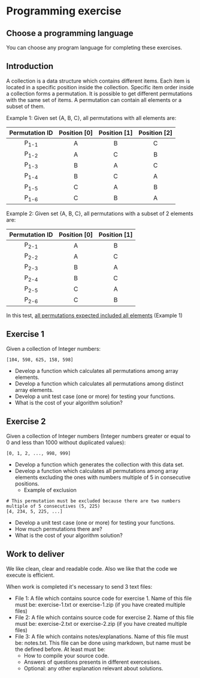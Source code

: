 # Programming exercise

## Choose a programming language
You can choose any program language for completing these exercises.

## Introduction
A collection is a data structure which contains different items. Each item is located in a specific position inside the collection. Specific item order inside a collection forms a permutation. It is possible to get different permutations with the same set of items. A permutation can contain all elements or a subset of them.

Example 1: Given set {A, B, C}, all permutations with all elements are:

|Permutation ID | Position [0] | Position [1] | Position [2] |
|:-------------:|:------------:|:------------:|:------------:|
|P<sub>1-1</sub>|A             |B             |C             |
|P<sub>1-2</sub>|A             |C             |B             |
|P<sub>1-3</sub>|B             |A             |C             |
|P<sub>1-4</sub>|B             |C             |A             |
|P<sub>1-5</sub>|C             |A             |B             |
|P<sub>1-6</sub>|C             |B             |A             |

Example 2: Given set {A, B, C}, all permutations with a subset of 2 elements are:

|Permutation ID | Position [0] | Position [1] |
|:-------------:|:------------:|:------------:|
|P<sub>2-1</sub>|A             |B             |
|P<sub>2-2</sub>|A             |C             |
|P<sub>2-3</sub>|B             |A             |
|P<sub>2-4</sub>|B             |C             |
|P<sub>2-5</sub>|C             |A             |
|P<sub>2-6</sub>|C             |B             |

In this test, <u>all permutations expected included all elements</u> (Example 1)

## Exercise 1
Given a collection of Integer numbers:
```
[104, 598, 625, 158, 598]
```
- Develop a function which calculates all permutations among array elements.
- Develop a function which calculates all permutations among distinct array elements.
- Develop a unit test case (one or more) for testing your functions.
- What is the cost of your algorithm solution?

## Exercise 2
Given a collection of Integer numbers (Integer numbers greater or equal to 0 and less than 1000 without duplicated values):
```
[0, 1, 2, ..., 998, 999]
```
- Develop a function which generates the collection with this data set.
- Develop a function which calculates all permutations among array elements excluding the ones with numbers multiple of 5 in consecutive positions.
  - Example of exclusion
```
# This permutation must be excluded because there are two numbers multiple of 5 consecutives (5, 225)
[4, 234, 5, 225, ...]
```
- Develop a unit test case (one or more) for testing your functions.
- How much permutations there are?
- What is the cost of your algorithm solution?

## Work to deliver

We like clean, clear and readable code. Also we like that the code we execute is efficient.

When work is completed it's necessary to send 3 text files:
- File 1: A file which contains source code for exercise 1. Name of this file must be: exercise-1.txt or exercise-1.zip (if you have created multiple files)
- File 2: A file which contains source code for exercise 2. Name of this file must be: exercise-2.txt or exercise-2.zip (if you have created multiple files)
- File 3: A file which contains notes/explanations. Name of this file must be: notes.txt. This file can be done using markdown, but name must be the defined before. At least must be:
    - How to compile your source code.
    - Answers of questions presents in different exercesises.
    - Optional: any other explanation relevant about solutions.
